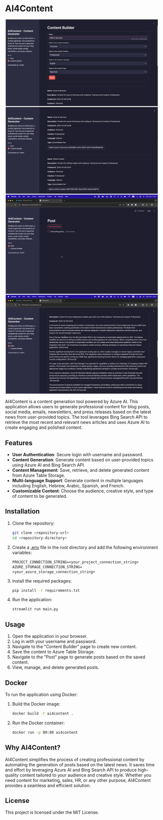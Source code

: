 # AI4Content

<p align="center">
    <img src="./img/1.png" alt="Image 1" width="500"/>
    <img src="./img/2.png" alt="Image 2" width="500"/>
    <img src="./img/3.png" alt="Image 3" width="500"/>
    <img src="./img/4.png" alt="Image 4" width="500"/>
</p>


AI4Content is a content generation tool powered by Azure AI. This application allows users to generate professional content for blog posts, social media, emails, newsletters, and press releases based on the latest news from user-provided topics. The tool leverages Bing Search API to retrieve the most recent and relevant news articles and uses Azure AI to create engaging and polished content.

## Features

- **User Authentication**: Secure login with username and password.
- **Content Generation**: Generate content based on user-provided topics using Azure AI and Bing Search API.
- **Content Management**: Save, retrieve, and delete generated content from Azure Table Storage.
- **Multi-language Support**: Generate content in multiple languages including English, Hebrew, Arabic, Spanish, and French.
- **Customizable Content**: Choose the audience, creative style, and type of content to be generated.

## Installation

1. Clone the repository:
    ```sh
    git clone <repository-url>
    cd <repository-directory>
    ```

2. Create a [.env](http://_vscodecontentref_/1) file in the root directory and add the following environment variables:
    ```env
    PROJECT_CONNECTION_STRING=<your_project_connection_string>
    AZURE_STORAGE_CONNECTION_STRING=<your_azure_storage_connection_string>
    ```

3. Install the required packages:
    ```sh
    pip install -r requirements.txt
    ```

4. Run the application:
    ```sh
    streamlit run main.py
    ```

## Usage

1. Open the application in your browser.
2. Log in with your username and password.
3. Navigate to the "Content Builder" page to create new content.
4. Save the content to Azure Table Storage.
5. Navigate to the "Post" page to generate posts based on the saved content.
6. View, manage, and delete generated posts.

## Docker

To run the application using Docker:

1. Build the Docker image:
    ```sh
    docker build -t ai4content .
    ```

2. Run the Docker container:
    ```sh
    docker run -p 80:80 ai4content
    ```

## Why AI4Content?

AI4Content simplifies the process of creating professional content by automating the generation of posts based on the latest news. It saves time and effort by leveraging Azure AI and Bing Search API to produce high-quality content tailored to your audience and creative style. Whether you need content for marketing, sales, HR, or any other purpose, AI4Content provides a seamless and efficient solution.

## License

This project is licensed under the MIT License.